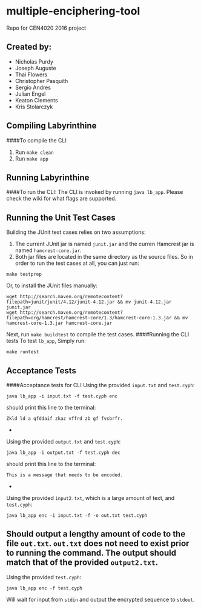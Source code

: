 # multiple-enciphering-tool
Repo for CEN4020 2016 project
## Created by:
* Nicholas Purdy
* Joseph Auguste
* Thai Flowers
* Christopher Pasquith
* Sergio Andres
* Julian Engel
* Keaton Clements
* Kris Stolarczyk

## Compiling Labyrinthine
####To compile the CLI
1. Run `make clean`
2. Run `make app`

## Running Labyrinthine
####To run the CLI:
The CLI is invoked by running `java lb_app`. Please check the wiki for what
flags are supported.

## Running the Unit Test Cases
Building the JUnit test cases relies on two assumptions:
1. The current JUnit jar is named `junit.jar` and the curren Hamcrest jar is named `hamcrest-core.jar`.
2. Both jar files are located in the same directory as the source files.
So in order to run the test cases at all, you can just run:
```
make testprep
```
Or, to install the JUnit files manually:
```
wget http://search.maven.org/remotecontent?filepath=junit/junit/4.12/junit-4.12.jar && mv junit-4.12.jar junit.jar
wget http://search.maven.org/remotecontent?filepath=org/hamcrest/hamcrest-core/1.3/hamcrest-core-1.3.jar && mv hamcrest-core-1.3.jar hamcrest-core.jar
```
Next, run `make buildtest` to compile the test cases.
####Running the CLI tests
To test `lb_app`, Simply run:
```
make runtest
```


## Acceptance Tests
####Acceptance tests for CLI
Using the provided `input.txt` and `test.cyph`:

```
java lb_app -i input.txt -f test.cyph enc
```
should print this line to the terminal:
```
Zkld ld a qfddaif zkaz vffrd zb gf fvsbrfr.
```
-
Using the provided `output.txt` and `test.cyph`:

```
java lb_app -i output.txt -f test.cyph dec
```
should print this line to the terminal:
```
This is a message that needs to be encoded.
```
-

Using the provided `input2.txt`, which is a large amount of text, and `test.cyph`:

```
java lb_app enc -i input.txt -f -o out.txt test.cyph
```

Should output a lengthy amount of code to the file `out.txt`. `out.txt` does not need to exist prior to running the command. The output should match that of the provided `output2.txt`.
-

Using the provided `test.cyph`:
```
java lb_app enc -f test.cyph
```
Will wait for input from `stdin` and output the encrypted sequence to `stdout`.
